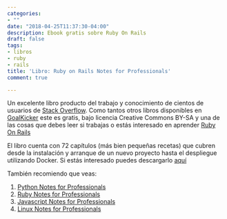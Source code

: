 ```yaml
---
categories:
- ""
date: "2018-04-25T11:37:30-04:00"
description: Ebook gratis sobre Ruby On Rails
draft: false
tags:
- libros
- ruby
- rails
title: 'Libro: Ruby on Rails Notes for Professionals'
comment: true

---
```


Un excelente libro producto del trabajo y conocimiento de cientos de usuarios de
[Stack Overflow](http://www.stackoverflow.com). Como tantos otros libros disponibles en
[GoalKicker](http://goalkicker.com ) este es gratis, bajo licencia Creative Commons
BY-SA y una de las cosas que debes leer si trabajas o estás interesado en
aprender [Ruby On Rails](http://rubyonrails.org)

El libro cuenta con 72 capítulos (más bien pequeñas recetas) que cubren desde la
instalación y arranque de un nuevo proyecto hasta el despliegue utilizando
Docker. Si estás interesado puedes descargarlo
[aquí](http://goalkicker.com/RubyOnRailsBook/)

También recomiendo que veas:

1. [Python Notes for Professionals](http://goalkicker.com/PythonBook/)
2. [Ruby Notes for Professionals](http://goalkicker.com/RubyBook/)
3. [Javascript Notes for Professionals](http://goalkicker.com/JavaScriptBook/)
4. [Linux Notes for Professionals](http://goalkicker.com/LinuxBook/)
